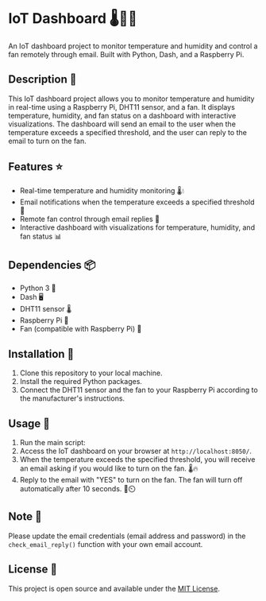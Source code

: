 # IoT Dashboard 🌡️💨🌐

An IoT dashboard project to monitor temperature and humidity and control a fan remotely through email. Built with Python, Dash, and a Raspberry Pi.

## Description 📝

This IoT dashboard project allows you to monitor temperature and humidity in real-time using a Raspberry Pi, DHT11 sensor, and a fan. It displays temperature, humidity, and fan status on a dashboard with interactive visualizations. The dashboard will send an email to the user when the temperature exceeds a specified threshold, and the user can reply to the email to turn on the fan.

## Features ⭐

- Real-time temperature and humidity monitoring 🌡️💧
- Email notifications when the temperature exceeds a specified threshold 📧
- Remote fan control through email replies 📨
- Interactive dashboard with visualizations for temperature, humidity, and fan status 📊

## Dependencies 📦

- Python 3 🐍
- Dash 🖥️
- DHT11 sensor 🌡️
- Raspberry Pi 🍓
- Fan (compatible with Raspberry Pi) 💨

## Installation 🔧

1. Clone this repository to your local machine.
2. Install the required Python packages.
3. Connect the DHT11 sensor and the fan to your Raspberry Pi according to the manufacturer's instructions.

## Usage 🚀

1. Run the main script:
2. Access the IoT dashboard on your browser at `http://localhost:8050/`.
3. When the temperature exceeds the specified threshold, you will receive an email asking if you would like to turn on the fan. 🌡️🔥
4. Reply to the email with "YES" to turn on the fan. The fan will turn off automatically after 10 seconds. 💨⏲️

## Note 📌

Please update the email credentials (email address and password) in the `check_email_reply()` function with your own email account.

## License 📄

This project is open source and available under the [MIT License](LICENSE).




